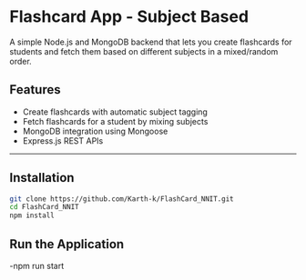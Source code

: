 # Flashcard App - Subject Based

A simple Node.js and MongoDB backend that lets you create flashcards for students and fetch them based on different subjects in a mixed/random order.

## Features

- Create flashcards with automatic subject tagging
- Fetch flashcards for a student by mixing subjects
- MongoDB integration using Mongoose
- Express.js REST APIs

---

## Installation

```bash
git clone https://github.com/Karth-k/FlashCard_NNIT.git
cd FlashCard_NNIT
npm install
```

## Run the Application

-npm run start
